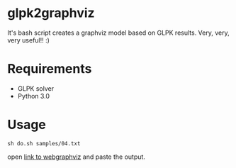 # glpk2graphviz
It's bash script creates a graphviz model based on GLPK results. Very, very, very useful!! :)

# Requirements
* GLPK solver
* Python 3.0

# Usage
```
sh do.sh samples/04.txt
```
open [link to webgraphviz](http://www.webgraphviz.com/) and paste the output.
